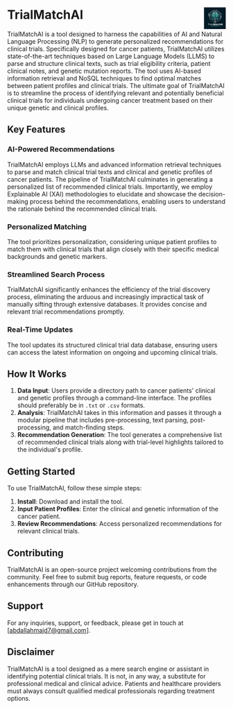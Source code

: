 # TrialMatchAI <img src="logo.webp" alt="Logo" align="right" width="50" height="50"> 

TrialMatchAI is a tool designed to harness the capabilities of AI and Natural Language Processing (NLP) to generate personalized recommendations for clinical trials. Specifically designed for cancer patients, TrialMatchAI utilizes state-of-the-art techniques based on Large Language Models (LLMS) to parse and structure clinical texts, such as trial eligibility criteria, patient clinical notes, and genetic mutation reports. The tool uses AI-based information retrieval and NoSQL techniques to find optimal matches between patient profiles and clinical trials. The ultimate goal of TrialMatchAI is to streamline the process of identifying relevant and potentially beneficial clinical trials for individuals undergoing cancer treatment based on their unique genetic and clinical profiles.

## Key Features

### AI-Powered Recommendations
TrialMatchAI employs LLMs and advanced information retrieval techniques to parse and match clinical trial texts and clinical and genetic profiles of cancer patients. The pipeline of TrialMatchAI culminates in generating a personalized list of recommended clinical trials. Importantly, we employ Explainable AI (XAI) methodologies to elucidate and showcase the decision-making process behind the recommendations, enabling users to understand the rationale behind the recommended clinical trials.

### Personalized Matching
The tool prioritizes personalization, considering unique patient profiles to match them with clinical trials that align closely with their specific medical backgrounds and genetic markers.

### Streamlined Search Process
TrialMatchAI significantly enhances the efficiency of the trial discovery process, eliminating the arduous and increasingly impractical task of manually sifting through extensive databases. It provides concise and relevant trial recommendations promptly.

### Real-Time Updates
The tool updates its structured clinical trial data database, ensuring users can access the latest information on ongoing and upcoming clinical trials.

## How It Works

1. **Data Input**: Users provide a directory path to cancer patients' clinical and genetic profiles through a command-line interface. The profiles should preferably be in `.txt` or `.csv` formats.
2. **Analysis**: TrialMatchAI takes in this information and passes it through a modular pipeline that includes pre-processing, text parsing, post-processing, and match-finding steps.
3. **Recommendation Generation**: The tool generates a comprehensive list of recommended clinical trials along with trial-level highlights tailored to the individual's profile.

## Getting Started

To use TrialMatchAI, follow these simple steps:

1. **Install**: Download and install the tool.
2. **Input Patient Profiles**: Enter the clinical and genetic information of the cancer patient.
3. **Review Recommendations**: Access personalized recommendations for relevant clinical trials.

## Contributing

TrialMatchAI is an open-source project welcoming contributions from the community. Feel free to submit bug reports, feature requests, or code enhancements through our GitHub repository.

## Support

For any inquiries, support, or feedback, please get in touch at [abdallahmajd7@gmail.com].

## Disclaimer

TrialMatchAI is a tool designed as a mere search engine or assistant in identifying potential clinical trials. It is not, in any way, a substitute for professional medical and clinical advice. Patients and healthcare providers must always consult qualified medical professionals regarding treatment options.
